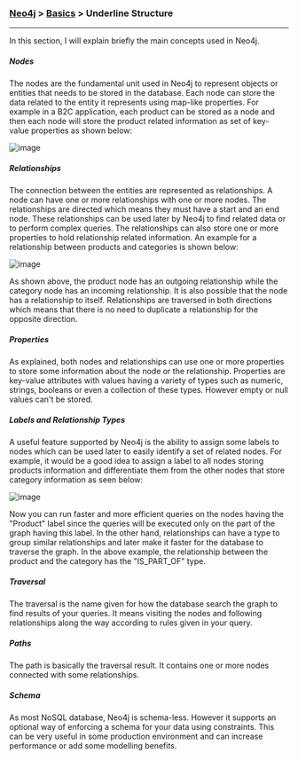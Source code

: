 


### [Neo4j](../Neo4j.md) > [Basics](Basics) > Underline Structure
___


In this section, I will explain briefly the main concepts used in Neo4j.

##### Nodes

The nodes are the fundamental unit used in Neo4j to represent objects or entities that needs to be stored in the database. Each node can store the data related to the entity it represents using map-like properties. For example in a B2C application, each product can be stored as a node and then each node will store the product related information as set of key-value properties as shown below:

![image](https://s3.amazonaws.com/3arta/Untitled+Diagram.png)


##### Relationships

The connection between the entities are represented as relationships. A node can have one or more relationships with one or more nodes. The relationships are directed which means they must have a start and an end node. These relationships can be used later by Neo4j to find related data or to perform complex queries. The relationships can also store one or more properties to hold relationship related information. An example for a relationship between products and categories is shown below: 

![image](https://s3.amazonaws.com/3arta/relationship.png)


As shown above, the product node has an outgoing relationship while the category node has an incoming relationship. It is also possible that the node has a relationship to itself. Relationships are traversed in both directions which means that there is no need to duplicate a relationship for the opposite direction.

##### Properties

As explained, both nodes and relationships can use one or more properties to store some information about the node or the relationship. Properties are key-value attributes with values having a variety of types such as numeric, strings, booleans or even a collection of these types.  However empty or null values can't be stored. 

##### Labels and Relationship Types

A useful feature supported by Neo4j is the ability to assign some labels to nodes which can be used later to easily identify a set of related nodes. For example, it would be a good idea to assign a label to all nodes storing products information and differentiate them from the other nodes that store category information as seen below:

![image](https://s3.amazonaws.com/3arta/label1.png)

Now you can run faster and more efficient queries on the nodes having the "Product" label since the queries will be executed only on the part of the graph having this label.  In the other hand, relationships can have a type to group similar relationships and later make it faster for the database to traverse the graph. In the above example, the relationship between the product and the category has the "IS_PART_OF" type.


##### Traversal


The traversal is the name given for how the database search the graph to find results of your queries.  It means visiting the nodes and following relationships along the way according to rules given in your query.



##### Paths

The path is basically the traversal result. It contains one or more nodes connected with some relationships. 


##### Schema

As most NoSQL database, Neo4j is schema-less. However it supports an optional way of enforcing a schema for your data using constraints. This can be very useful in some production environment and can increase performance or add some modelling benefits. 






